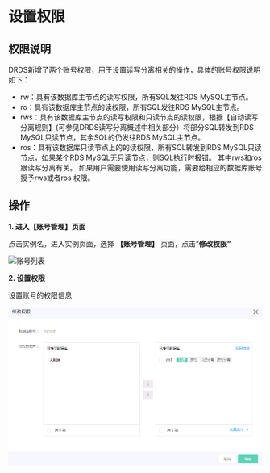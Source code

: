 # 设置权限

## 权限说明
DRDS新增了两个账号权限，用于设置读写分离相关的操作，具体的账号权限说明如下：
- rw：具有该数据库主节点的读写权限，所有SQL发往RDS MySQL主节点。
- ro：具有该数据库主节点的读权限，所有SQL发往RDS MySQL主节点。
- rws：具有该数据库主节点的读写权限和只读节点的读权限，根据【自动读写分离规则】(可参见DRDS读写分离概述中相关部分）将部分SQL转发到RDS MySQL只读节点，其余SQL的仍发往RDS MySQL主节点。
- ros：具有该数据库只读节点上的的读权限，所有SQL转发到RDS MySQL只读节点，如果某个RDS MySQL无只读节点，则SQL执行时报错。
其中rws和ros跟读写分离有关。 如果用户需要使用读写分离功能，需要给相应的数据库账号授予rws或者ros 权限。

## 操作
**1. 进入【账号管理】页面**

点击实例名，进入实例页面，选择 **【账号管理】** 页面，点击“**修改权限”**

![账号列表](../../../../../image/DRDS/account-list.png)


**2. 设置权限**

设置账号的权限信息

![修改权限](../../../../../image/DRDS/grant-privilege.png)


